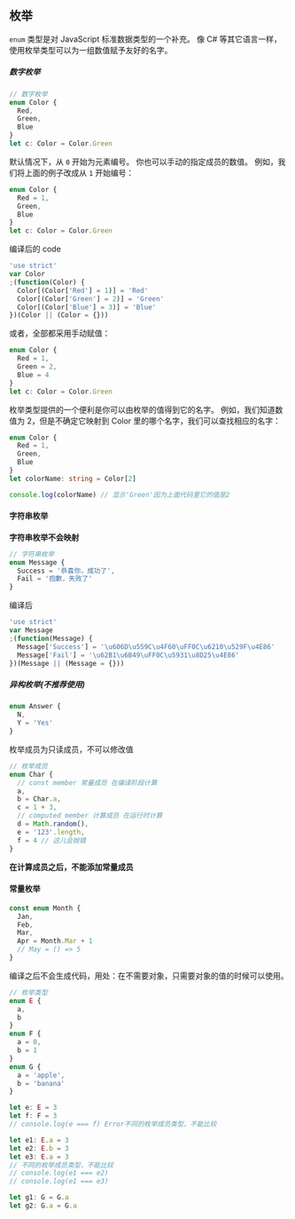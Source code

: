 ## 枚举

`enum` 类型是对 JavaScript 标准数据类型的一个补充。 像 C# 等其它语言一样，使用枚举类型可以为一组数值赋予友好的名字。

##### 数字枚举

```typescript
// 数字枚举
enum Color {
  Red,
  Green,
  Blue
}
let c: Color = Color.Green
```

默认情况下，从 `0` 开始为元素编号。 你也可以手动的指定成员的数值。 例如，我们将上面的例子改成从 `1` 开始编号：

```typescript
enum Color {
  Red = 1,
  Green,
  Blue
}
let c: Color = Color.Green
```

编译后的 code

```typescript
'use strict'
var Color
;(function(Color) {
  Color[(Color['Red'] = 1)] = 'Red'
  Color[(Color['Green'] = 2)] = 'Green'
  Color[(Color['Blue'] = 3)] = 'Blue'
})(Color || (Color = {}))
```

或者，全部都采用手动赋值：

```typescript
enum Color {
  Red = 1,
  Green = 2,
  Blue = 4
}
let c: Color = Color.Green
```

枚举类型提供的一个便利是你可以由枚举的值得到它的名字。 例如，我们知道数值为 2，但是不确定它映射到 Color 里的哪个名字，我们可以查找相应的名字：

```typescript
enum Color {
  Red = 1,
  Green,
  Blue
}
let colorName: string = Color[2]

console.log(colorName) // 显示'Green'因为上面代码里它的值是2
```

#### 字符串枚举

**字符串枚举不会映射**

```typescript
// 字符串枚举
enum Message {
  Success = '恭喜你，成功了',
  Fail = '抱歉，失败了'
}
```

编译后

```typescript
'use strict'
var Message
;(function(Message) {
  Message['Success'] = '\u606D\u559C\u4F60\uFF0C\u6210\u529F\u4E86'
  Message['Fail'] = '\u62B1\u6B49\uFF0C\u5931\u8D25\u4E86'
})(Message || (Message = {}))
```

##### 异构枚举(不推荐使用)

```typescript
enum Answer {
  N,
  Y = 'Yes'
}
```

枚举成员为只读成员，不可以修改值

```typescript
// 枚举成员
enum Char {
  // const member 常量成员 在编译阶段计算
  a,
  b = Char.a,
  c = 1 + 3,
  // computed member 计算成员 在运行时计算
  d = Math.random(),
  e = '123'.length,
  f = 4 // 这儿会抛错
}
```

**在计算成员之后，不能添加常量成员**

#### 常量枚举

```typescript
const enum Month {
  Jan,
  Feb,
  Mar,
  Apr = Month.Mar + 1
  // May = () => 5
}
```

编译之后不会生成代码，用处：在不需要对象，只需要对象的值的时候可以使用。

```typescript
// 枚举类型
enum E {
  a,
  b
}
enum F {
  a = 0,
  b = 1
}
enum G {
  a = 'apple',
  b = 'banana'
}

let e: E = 3
let f: F = 3
// console.log(e === f) Error不同的枚举成员类型，不能比较

let e1: E.a = 3
let e2: E.b = 3
let e3: E.a = 3
// 不同的枚举成员类型，不能比较
// console.log(e1 === e2)
// console.log(e1 === e3)

let g1: G = G.a
let g2: G.a = G.a
```
